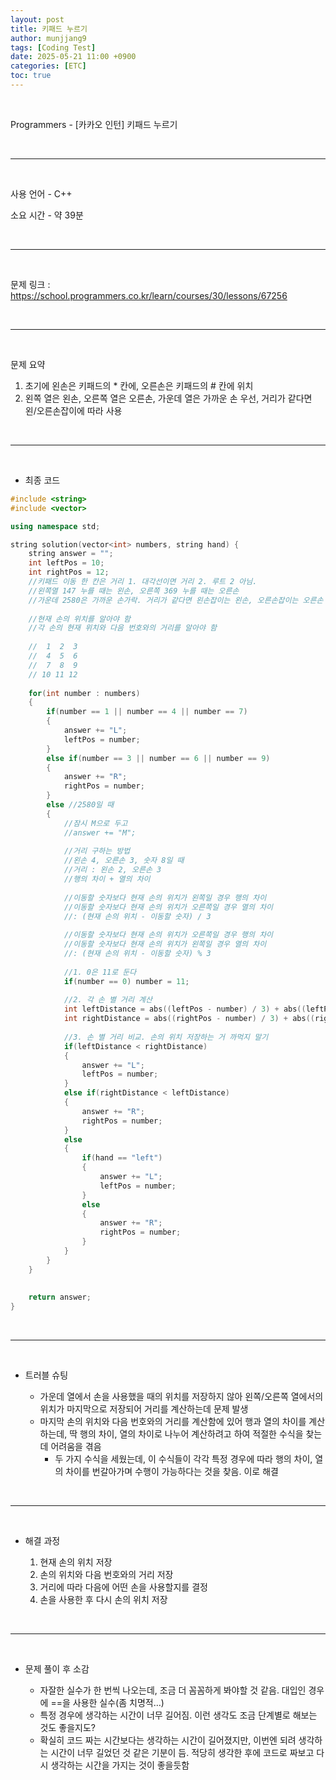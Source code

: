 ```yaml
---
layout: post
title: 키패드 누르기
author: munjjang9
tags: [Coding Test]
date: 2025-05-21 11:00 +0900
categories: [ETC]
toc: true
---
```


<br>

Programmers - [카카오 인턴] 키패드 누르기

<br>

---

<br>

사용 언어 - C++

소요 시간 - 약 39분

<br>

---

<br>

문제 링크 : https://school.programmers.co.kr/learn/courses/30/lessons/67256

<br>

---

<br>

문제 요약

1. 초기에 왼손은 키패드의 * 칸에, 오른손은 키패드의 # 칸에 위치
2. 왼쪽 열은 왼손, 오른쪽 열은 오른손, 가운데 열은 가까운 손 우선, 거리가 같다면 왼/오른손잡이에 따라 사용

<br>

---

<br>

- 최종 코드

```cpp
#include <string>
#include <vector>

using namespace std;

string solution(vector<int> numbers, string hand) {
    string answer = "";
    int leftPos = 10;
    int rightPos = 12;
    //키패드 이동 한 칸은 거리 1. 대각선이면 거리 2. 루트 2 아님.
    //왼쪽열 147 누를 때는 왼손, 오른쪽 369 누를 때는 오른손
    //가운데 2580은 가까운 손가락. 거리가 같다면 왼손잡이는 왼손, 오른손잡이는 오른손
    
    //현재 손의 위치를 알아야 함
    //각 손의 현재 위치와 다음 번호와의 거리를 알아야 함
    
    //  1  2  3
    //  4  5  6
    //  7  8  9
    // 10 11 12
    
    for(int number : numbers)
    {
        if(number == 1 || number == 4 || number == 7)
        {
            answer += "L";
            leftPos = number;
        }
        else if(number == 3 || number == 6 || number == 9)
        {
            answer += "R";
            rightPos = number;
        }
        else //2580일 때
        {
            //잠시 M으로 두고
            //answer += "M";
            
            //거리 구하는 방법
            //왼손 4, 오른손 3, 숫자 8일 때
            //거리 : 왼손 2, 오른손 3
            //행의 차이 + 열의 차이
            
            //이동할 숫자보다 현재 손의 위치가 왼쪽일 경우 행의 차이
            //이동할 숫자보다 현재 손의 위치가 오른쪽일 경우 열의 차이
            //: (현재 손의 위치 - 이동할 숫자) / 3
            
            //이동할 숫자보다 현재 손의 위치가 오른쪽일 경우 행의 차이
            //이동할 숫자보다 현재 손의 위치가 왼쪽일 경우 열의 차이
            //: (현재 손의 위치 - 이동할 숫자) % 3
            
            //1. 0은 11로 둔다
            if(number == 0) number = 11;
            
            //2. 각 손 별 거리 계산
            int leftDistance = abs((leftPos - number) / 3) + abs((leftPos - number) % 3);
            int rightDistance = abs((rightPos - number) / 3) + abs((rightPos - number) % 3);
            
            //3. 손 별 거리 비교. 손의 위치 저장하는 거 까먹지 말기
            if(leftDistance < rightDistance)
            {
                answer += "L";
                leftPos = number;
            }
            else if(rightDistance < leftDistance)
            {
                answer += "R";
                rightPos = number;
            }
            else
            {
                if(hand == "left")
                {
                    answer += "L";
                    leftPos = number;
                }
                else
                {
                    answer += "R";
                    rightPos = number;
                }
            }
        }
    }
    
    
    return answer;
}
```

<br>

---

<br>

- 트러블 슈팅

    - 가운데 열에서 손을 사용했을 때의 위치를 저장하지 않아 왼쪽/오른쪽 열에서의 위치가 마지막으로 저장되어 거리를 계산하는데 문제 발생
    - 마지막 손의 위치와 다음 번호와의 거리를 계산함에 있어 행과 열의 차이를 계산하는데, 딱 행의 차이, 열의 차이로 나누어 계산하려고 하여 적절한 수식을 찾는데 어려움을 겪음
        - 두 가지 수식을 세웠는데, 이 수식들이 각각 특정 경우에 따라 행의 차이, 열의 차이를 번갈아가며 수행이 가능하다는 것을 찾음. 이로 해결

<br>

---

<br>

- 해결 과정

    1. 현재 손의 위치 저장
    2. 손의 위치와 다음 번호와의 거리 저장
    3. 거리에 따라 다음에 어떤 손을 사용할지를 결정
    4. 손을 사용한 후 다시 손의 위치 저장

<br>

---

<br>

- 문제 풀이 후 소감

    - 자잘한 실수가 한 번씩 나오는데, 조금 더 꼼꼼하게 봐야할 것 같음. 대입인 경우에 ==을 사용한 실수(좀 치명적…)
    - 특정 경우에 생각하는 시간이 너무 길어짐. 이런 생각도 조금 단계별로 해보는 것도 좋을지도?
    - 확실히 코드 짜는 시간보다는 생각하는 시간이 길어졌지만, 이번엔 되려 생각하는 시간이 너무 길었던 것 같은 기분이 듬. 적당히 생각한 후에 코드로 짜보고 다시 생각하는 시간을 가지는 것이 좋을듯함